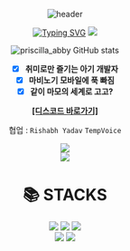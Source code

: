 <div align="center">

![header](https://capsule-render.vercel.app/api?type=waving&color=gradient&customColorList=1&height=200&text=Abby's%20GITHUB&fontSize=50&animation=twinkling&fontAlign=75&fontAlignY=)

[![Typing SVG](https://readme-typing-svg.demolab.com?font=Dongle&size=30&pause=1000&color=A068EA&width=435&lines=You+and+me%2C+what+are+we+if+we+not+together%3F)](https://git.io/typing-svg)
<img src=https://tempvoice.xyz/embeds/discord/copyright-bar.png/>

![priscilla_abby GitHub stats](https://github-readme-stats.vercel.app/api?username=oeyn-io&show_icons=true&theme=tokyonight)<br>

- [x] **취미로만 즐기는 아기 개발자**
- [x] **마비노기 모바일에 푹 빠짐**
- [x] **같이 마모의 세계로 고고?**

[ **[디스코드 바로가기]** ](https://discord.gg/mabinogi01)

협업 :
`Rishabh Yadav`
`TempVoice`

<img src="https://cdn.discordapp.com/attachments/1179871135425368144/1370566768589930526/2c47d82cd962d1c2.png?ex=681ff745&is=681ea5c5&hm=ec165e443642879ed906f2309d64c1bb1991d3fd5029222d088ba539ee39d950&"/>


<div>
<img src=https://tempvoice.xyz/embeds/discord/copyright-bar.png/>
<div align=center><h1>📚 STACKS</h1></div>
<img src="https://img.shields.io/badge/HTML5-E34F26?style=flat-square&logo=html5&logoColor=white"/>
<img src="https://img.shields.io/badge/Typescript-3178C6?style=flat-square&logo=typescript&logoColor=white"/>
<img src="https://img.shields.io/badge/Java-007396?style=flat-square&logo=java&logoColor=white"/><br>
<img src="https://img.shields.io/badge/JavaScript-F7DF1E?style=flat-square&logo=javascript&logoColor=white"/>
<img src="https://img.shields.io/badge/VisualStudioCode-007ACC?style=flat-square&logo=visualstudiocode&logoColor=white"/>
